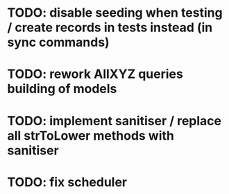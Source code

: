 # TODO: disable seeding when testing / create records in tests instead (in sync commands)

# TODO: rework AllXYZ queries building of models

# TODO: implement sanitiser / replace all strToLower methods with sanitiser

# TODO: fix scheduler
